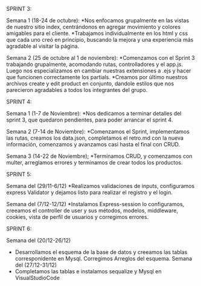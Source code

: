 SPRINT 3:

Semana 1 (18-24 de octubre):
*Nos enfocamos grupalmente en las vistas de nuestro sitio index, centrándonos en agregar movimiento y colores amigables para el cliente.
*Trabajamos individualmente en los html y css que cada uno creó en principio, buscando la mejora y una experiencia más agradable al visitar la página.

Semana 2 (25 de octubre al 1 de noviembre):
*Comenzamos con el Sprint 3 trabajando grupalmente, acomodando rutas, controlladores y el app.js. Luego nos especializamos en cambiar nuestras extensiones a .ejs y hacer que funcionen correctamente los partials.
*Creamos por último nuestros archivos create y edit product en conjunto, dandole estilos que nos parecieron agradables a todos los integrantes del grupo.

SPRINT 4:

Semana 1 (1-7 de Noviembre):
*Nos dedicamos a terminar detalles del sprint 3, que quedaron pendientes, para poder arrancar el sprint 4.

Semana 2 (7-14 de Noviembre):
*Comenzamos el Sprint, implementamos las rutas, creamos los data.json, completamos el retro.md con la nueva información, comenzamos y avanzamos casi hasta el final con CRUD.

Semana 3 (14-22 de Noviembre);
*Terminamos CRUD, y comenzamos con multer, arreglamos errores y terminamos de crear todos los productos.


SPRINT 5:

Semana del (29/11-6/12)
*Realizamos validaciones de inputs, configuramos express Validator y dejamos listo para realizar el registro y el login.

Semana del (7/12-12/12)
*Instalamos Express-session lo configuramos, creeamos el controller de user y sus métodos, modelos, middleware, cookies, vista de perfil de usuarios y corregimos errores.

SPRINT 6:

Semana del (20/12-26/12)
* Desarrollamos el esquema de la base de datos y creeamos las tablas corresponidente en Mysql. Corregimos Arreglos del esquema.
Semana del (27/12-31/12)
* Completamos las tablas e instalamos sequalize y Mysql en VisualStudioCode
